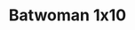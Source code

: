 ---
layout: episodios
title: "Batwoman 1x10"
url_serie_padre: 'batwoman/temporada-1'
category: 'series'
capitulo: 'yes'
anio: '2019'
prev: 'capitulo-9'
proximo: 'capitulo-11'
sandbox: allow-same-origin allow-forms
idioma: 'Subtitulado'
calidad: 'Full HD'
reproductores: ["https://upstream.to/embed-5rbnkzwlxbt9.html","https://upstream.to/embed-hfkcqjd41uof.html","https://www.ilovefembed.best/v/435g2hzwdr787nk","https://player.premiumstream.live/player.php?id=MzQ1&sub=https://sub.cuevana2.io/vtt-sub/sub7/Batwoman.S01E10.vtt"]
reproductor: 'fembed'
clasificacion: '+10'
tags:
- Ciencia-Ficcion
---